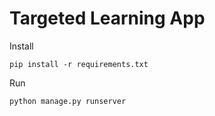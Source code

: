 Targeted Learning App
===

Install

	pip install -r requirements.txt

Run

	python manage.py runserver